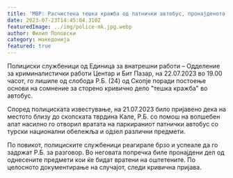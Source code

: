 ```yaml
---
title: 'МВР: Расчистена тешка кражба од патнички автобус, пронајденото ќе биде вратено на сопствениците - 23 ЈУЛИ 2023'
date: 2023-07-23T14:45:04.310Z
featuredImage: ../img/police-mk.jpg.webp
author: Филип Поповски
category: македонија
featured: true
---
```

Полициски службеници од Единица за внатрешни работи – Одделение за криминалистички работи Центар и Бит Пазар, на 22.07.2023 во 19.00 часот, го лишиле од слобода Р.Б. (24) од Скопје поради постоење основи на сомнение за сторено кривично дело "тешка кражба" во автобус. 

Според полициската известување, на 21.07.2023 било пријавено дека на местото близу до скопската тврдина Кале, Р.Б. со помош на волшебен алат насилно го отворил вратата на паркираниот патнички автобус со турски национални обележља и одзел различни предмети. 

По повикот, полициските службеници реагирале брзо и успеале да го задржат Р.Б. за разговор. Во неговата попречка биле пронајдени дел од однесените предмети кои ќе бидат вратени на оштетените. По целосното документирање на случајот, следи кривична пријава.
